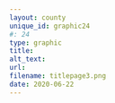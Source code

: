 ```yaml
---
layout: county 
unique_id: graphic24
#: 24
type: graphic
title: 
alt_text: 
url: 
filename: titlepage3.png
date: 2020-06-22
---
```

